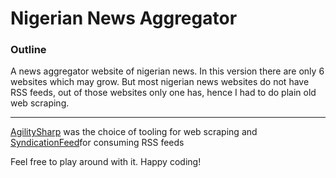 # Nigerian News Aggregator 
### Outline 
A news aggregator website of nigerian news. In this version there are only 6 websites which may grow. But most nigerian news websites do not have RSS feeds, out of those websites only one has, hence I had to do plain old web scraping. 
***
[AgilitySharp](https://anglesharp.github.io/) was the choice of tooling for web scraping and [SyndicationFeed](https://docs.microsoft.com/en-us/dotnet/api/system.servicemodel.syndication.syndicationfeed)for consuming RSS feeds
<Enter>

Feel free to play around with it. Happy coding!